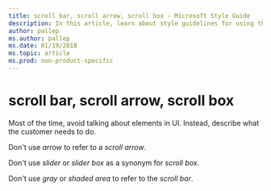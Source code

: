 ```yaml
---
title: scroll bar, scroll arrow, scroll box - Microsoft Style Guide
description: In this article, learn about style guidelines for using the term 'scroll bar' in Microsoft documents.
author: pallep
ms.author: pallep
ms.date: 01/19/2018
ms.topic: article
ms.prod: non-product-specific
---
```


# scroll bar, scroll arrow, scroll box

Most of the time, avoid talking about elements in UI. Instead, describe what the customer needs to do. 

Don't use *arrow* to refer to a *scroll arrow*.

Don't use *slider* or *slider box* as a synonym for *scroll box*. 

Don't use *gray* or *shaded area* to refer to the *scroll bar*.
